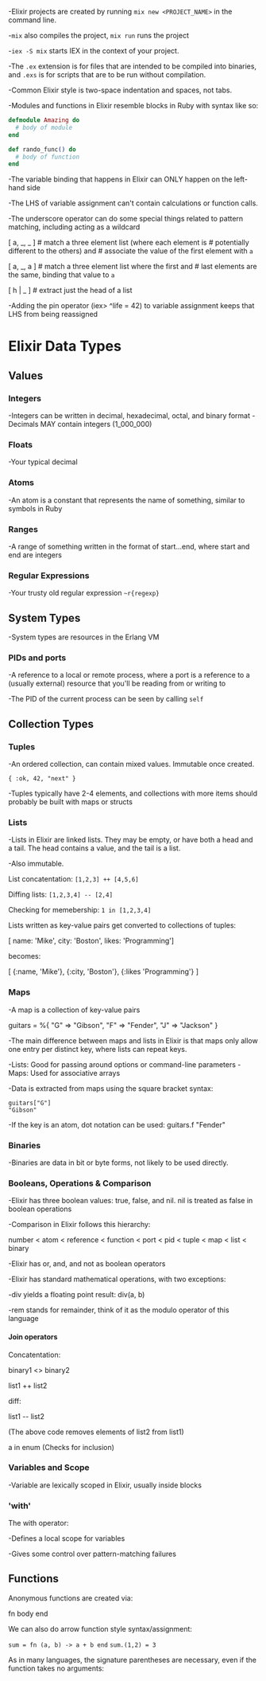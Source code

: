 -Elixir projects are created by running `mix new <PROJECT_NAME>` in the command line.

-`mix` also compiles the project, `mix run` runs the project

-`iex -S mix` starts IEX in the context of your project.

-The `.ex` extension is for files that are intended to be compiled into binaries, and `.exs` is for scripts that are to be run without compilation.

-Common Elixir style is two-space indentation and spaces, not tabs.

-Modules and functions in Elixir resemble blocks in Ruby with syntax like so:

```elixir
defmodule Amazing do
  # body of module
end

def rando_func() do
  # body of function
end
```

-The variable binding that happens in Elixir can ONLY happen on the left-hand side

-The LHS of variable assignment can't contain calculations or function calls.

-The underscore operator can do some special things related to pattern matching, including acting as a wildcard

[ a, _, _ ] # match a three element list (where each element is # potentially different to the others) and # associate the value of the first element with `a`

[ a, _, a ] # match a three element list where the first and # last elements are the same, binding that value to `a`

[ h | _ ] # extract just the head of a list

-Adding the pin operator (iex> ^life = 42) to variable assignment keeps that LHS from being reassigned

# Elixir Data Types

## Values

### Integers

-Integers can be written in decimal, hexadecimal, octal, and binary format
-Decimals MAY contain integers (1_000_000)

### Floats

-Your typical decimal

### Atoms

-An atom is a constant that represents the name of something, similar to symbols in Ruby

### Ranges

-A range of something written in the format of start...end, where start and end are integers

### Regular Expressions

-Your trusty old regular expression
`~r{regexp}`

## System Types

-System types are resources in the Erlang VM

### PIDs and ports

-A reference to a local or remote process, where a port is a reference to a (usually external) resource that
you'll be reading from or writing to

-The PID of the current process can be seen by calling `self`

## Collection Types

### Tuples

-An ordered collection, can contain mixed values. Immutable once created.

`{ :ok, 42, "next" }`

-Tuples typically have 2-4 elements, and collections with more items should probably be built with maps or structs

### Lists

-Lists in Elixir are linked lists. They may be empty, or have both a head and a tail. The head contains a value, and the tail is a list.

-Also immutable.

List concatentation: `[1,2,3] ++ [4,5,6]`

Diffing lists: `[1,2,3,4] -- [2,4]`

Checking for memebership: `1 in [1,2,3,4]`

Lists written as key-value pairs get converted to collections of tuples:

[ name: 'Mike', city: 'Boston', likes: 'Programming']

becomes:

[ {:name, 'Mike'}, {:city, 'Boston'}, {:likes 'Programming'} ]

### Maps

-A map is a collection of key-value pairs

guitars = %{ "G" => "Gibson", "F" => "Fender", "J" => "Jackson" }

-The main difference between maps and lists in Elixir is that maps only allow one entry per distinct key, where lists can repeat keys.

-Lists: Good for passing around options or command-line parameters
-Maps: Used for associative arrays

-Data is extracted from maps using the square bracket syntax:

```
guitars["G"]
"Gibson"
```

-If the key is an atom, dot notation can be used:
guitars.f
"Fender"

### Binaries

-Binaries are data in bit or byte forms, not likely to be used directly.

### Booleans, Operations & Comparison

-Elixir has three boolean values: true, false, and nil. nil is treated as false in boolean operations

-Comparison in Elixir follows this hierarchy:

number < atom < reference < function < port < pid < tuple < map < list < binary 

-Elixir has or, and, and not as boolean operators

-Elixir has standard mathematical operations, with two exceptions:

  -div yields a floating point result: div(a, b)

  -rem stands for remainder, think of it as the modulo operator of this language


#### Join operators

Concatentation:

binary1 <> binary2

list1 ++ list2

diff: 

list1 -- list2

(The above code removes elements of list2 from list1)

a in enum (Checks for inclusion)

### Variables and Scope

-Variable are lexically scoped in Elixir, usually inside blocks

### 'with'

The with operator:

  -Defines a local scope for variables

  -Gives some control over pattern-matching failures

## Functions

Anonymous functions are created via:

fn
 body
end 

We can also do arrow function style syntax/assignment:

`sum = fn (a, b) -> a + b end`
`sum.(1,2) = 3`

As in many languages, the signature parentheses are necessary, even if the function takes no arguments:




